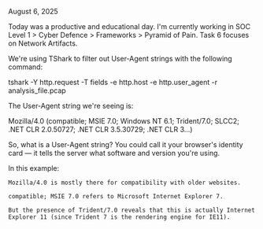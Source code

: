 August 6, 2025

Today was a productive and educational day. I'm currently working in SOC Level 1 > Cyber Defence > Frameworks > Pyramid of Pain.
Task 6 focuses on Network Artifacts.

We're using TShark to filter out User-Agent strings with the following command:

tshark -Y http.request -T fields -e http.host -e http.user_agent -r analysis_file.pcap

The User-Agent string we're seeing is:

Mozilla/4.0 (compatible; MSIE 7.0; Windows NT 6.1; Trident/7.0; SLCC2; .NET CLR 2.0.50727; .NET CLR 3.5.30729; .NET CLR 3...)

So, what is a User-Agent string?
You could call it your browser's identity card — it tells the server what software and version you're using.

In this example:

    Mozilla/4.0 is mostly there for compatibility with older websites.

    compatible; MSIE 7.0 refers to Microsoft Internet Explorer 7.

    But the presence of Trident/7.0 reveals that this is actually Internet Explorer 11 (since Trident 7 is the rendering engine for IE11).
